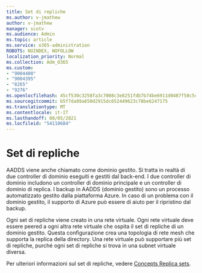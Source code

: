 ```yaml
---
title: Set di repliche
ms.author: v-jmathew
author: v-jmathew
manager: scotv
ms.audience: Admin
ms.topic: article
ms.service: o365-administration
ROBOTS: NOINDEX, NOFOLLOW
localization_priority: Normal
ms.collection: Adm_O365
ms.custom:
- "9004400"
- "9004395"
- "8265"
- "9276"
ms.openlocfilehash: 45cf530c3258fa3c7008c3e8251fdb7b74be6911d0487f58c5ce2530e25ca282
ms.sourcegitcommit: b5f7da89a650d2915dc652449623c78be6247175
ms.translationtype: MT
ms.contentlocale: it-IT
ms.lasthandoff: 08/05/2021
ms.locfileid: "54110684"
---
```

# <a name="replica-set"></a>Set di repliche

AADDS viene anche chiamato come dominio gestito. Si tratta in realtà di due controller di dominio eseguiti e gestiti dal back-end. I due controller di dominio includono un controller di dominio principale e un controller di dominio di replica. I backup in AADDS (dominio gestito) sono un processo automatizzato gestito dalla piattaforma Azure. In caso di un problema con il dominio gestito, il supporto di Azure può essere di aiuto per il ripristino dal backup.

Ogni set di repliche viene creato in una rete virtuale. Ogni rete virtuale deve essere peered a ogni altra rete virtuale che ospita il set di repliche di un dominio gestito. Questa configurazione crea una topologia di rete mesh che supporta la replica della directory. Una rete virtuale può supportare più set di repliche, purché ogni set di repliche si trova in una subnet virtuale diversa.

Per ulteriori informazioni sul set di repliche, vedere [Concepts Replica sets](https://docs.microsoft.com/azure/active-directory-domain-services/concepts-replica-sets).
